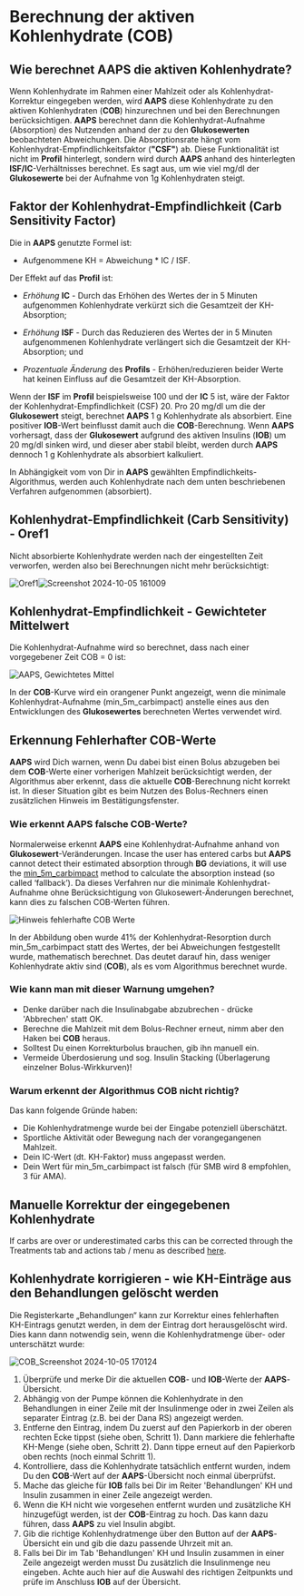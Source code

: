 # Berechnung der aktiven Kohlenhydrate (COB)

## Wie berechnet AAPS die aktiven Kohlenhydrate?

Wenn Kohlenhydrate im Rahmen einer Mahlzeit oder als Kohlenhydrat-Korrektur eingegeben werden, wird **AAPS** diese Kohlenhydrate zu den aktiven Kohlenhydraten (**COB**) hinzurechnen und bei den Berechnungen berücksichtigen. **AAPS** berechnet dann die Kohlenhydrat-Aufnahme (Absorption) des Nutzenden anhand der zu den **Glukosewerten** beobachteten Abweichungen. Die Absorptionsrate hängt vom Kohlenhydrat-Empfindlichkeitsfaktor (**"CSF"**) ab. Diese Funktionalität ist nicht im **Profil** hinterlegt, sondern wird durch **AAPS** anhand des hinterlegten **ISF/IC**-Verhältnisses berechnet. Es sagt aus, um wie viel mg/dl der **Glukosewerte** bei der Aufnahme von 1g Kohlenhydraten steigt.

## Faktor der Kohlenhydrat-Empfindlichkeit (Carb Sensitivity Factor)

Die in **AAPS** genutzte Formel ist:

- Aufgenommene KH = Abweichung * IC / ISF.

Der Effekt auf das **Profil** ist:

- _Erhöhung_ **IC** - Durch das Erhöhen des Wertes der in 5 Minuten aufgenommen Kohlenhydrate verkürzt sich die Gesamtzeit der KH-Absorption;

- _Erhöhung_ **ISF** - Durch das Reduzieren des Wertes der in 5 Minuten aufgenommenen Kohlenhydrate verlängert sich die Gesamtzeit der KH-Absorption; und

- _Prozentuale Änderung_ des **Profils** -  Erhöhen/reduzieren beider Werte hat keinen Einfluss auf die Gesamtzeit der KH-Absorption.

Wenn der **ISF** im **Profil**  beispielsweise 100 und der **IC** 5 ist, wäre der Faktor der Kohlenhydrat-Empfindlichkeit (CSF) 20. Pro 20 mg/dl um die der **Glukosewert** steigt, berechnet **AAPS** 1 g Kohlenhydrate als absorbiert. Eine positiver **IOB**-Wert beinflusst damit auch die **COB**-Berechnung. Wenn **AAPS** vorhersagt, dass der **Glukosewert** aufgrund des aktiven Insulins (**IOB**) um 20 mg/dl sinken wird, und dieser aber stabil bleibt, werden durch **AAPS** dennoch 1 g Kohlenhydrate als absorbiert kalkuliert.

In Abhängigkeit vom von Dir in **AAPS** gewählten Empfindlichkeits-Algorithmus, werden auch Kohlenhydrate nach dem unten beschriebenen Verfahren aufgenommen (absorbiert).

## Kohlenhydrat-Empfindlichkeit (Carb Sensitivity) - Oref1

Nicht absorbierte Kohlenhydrate werden nach der eingestellten Zeit verworfen, werden also bei Berechnungen nicht mehr berücksichtigt:

![Oref1](../images/cob_oref0_orange_II.png)![Screenshot 2024-10-05 161009](https://github.com/user-attachments/assets/e4eb93b2-bc93-462d-b4d6-854bb9264953)


## Kohlenhydrat-Empfindlichkeit - Gewichteter Mittelwert

Die Kohlenhydrat-Aufnahme wird so berechnet, dass nach einer vorgegebener Zeit COB = 0 ist:

![AAPS, Gewichtetes Mittel](../images/cob_aaps2_orange_II.png)

In der **COB**-Kurve wird ein orangener Punkt angezeigt, wenn die minimale Kohlenhydrat-Aufnahme (min_5m_carbimpact) anstelle eines aus den Entwicklungen des **Glukosewertes** berechneten Wertes verwendet wird.


## Erkennung Fehlerhafter COB-Werte

**AAPS** wird Dich warnen, wenn Du dabei bist einen Bolus abzugeben bei dem **COB**-Werte einer vorherigen Mahlzeit berücksichtigt werden, der Algorithmus aber erkennt, dass die  aktuelle **COB**-Berechnung nicht korrekt ist. In dieser Situation gibt es beim Nutzen des Bolus-Rechners einen zusätzlichen Hinweis im Bestätigungsfenster.

### Wie erkennt AAPS falsche COB-Werte?

Normalerweise erkennt __AAPS__ eine Kohlenhydrat-Aufnahme anhand von **Glukosewert**-Veränderungen. Incase the user has entered carbs but **AAPS** cannot detect their estimated absorption through **BG** deviations, it will use the [min_5m_carbimpact](../SettingUpAaps/Preferences.md#min_5m_carbimpact) method to calculate the absorption instead (so called ‘fallback’). Da dieses Verfahren nur die minimale Kohlenhydrat-Aufnahme ohne Berücksichtigung von Glukosewert-Änderungen berechnet, kann dies zu falschen COB-Werten führen.

![Hinweis fehlerhafte COB Werte](../images/Calculator_SlowCarbAbsorption.png)

In der Abbildung oben wurde 41% der Kohlenhydrat-Resorption durch min_5m_carbimpact statt des Wertes, der bei Abweichungen festgestellt wurde, mathematisch berechnet. Das deutet darauf hin, dass weniger Kohlenhydrate aktiv sind (**COB**), als es vom Algorithmus berechnet wurde.

### Wie kann man mit dieser Warnung umgehen?

- Denke darüber nach die Insulinabgabe abzubrechen - drücke 'Abbrechen' statt OK.
- Berechne die Mahlzeit mit dem Bolus-Rechner erneut, nimm aber den Haken bei **COB** heraus.
- Solltest Du einen Korrekturbolus brauchen, gib ihn manuell ein.
- Vermeide Überdosierung und sog. Insulin Stacking (Überlagerung einzelner Bolus-Wirkkurven)!


### Warum erkennt der Algorithmus COB nicht richtig?

Das kann folgende Gründe haben:
- Die Kohlenhydratmenge wurde bei der Eingabe potenziell überschätzt.
- Sportliche Aktivität oder Bewegung nach der vorangegangenen Mahlzeit.
- Dein IC-Wert (dt. KH-Faktor) muss angepasst werden.
- Dein Wert für min_5m_carbimpact ist falsch (für SMB wird 8 empfohlen, 3 für AMA).


## Manuelle Korrektur der eingegebenen Kohlenhydrate

If carbs are over or underestimated carbs this can be corrected through the Treatments tab and actions tab / menu as described [here](AapsScreens.md#carb-correction).


## Kohlenhydrate korrigieren - wie KH-Einträge aus den Behandlungen gelöscht werden


Die Registerkarte „Behandlungen“ kann zur Korrektur eines fehlerhaften KH-Eintrags genutzt werden, in dem der Eintrag dort herausgelöscht wird. Dies kann dann notwendig sein, wenn die Kohlenhydratmenge über- oder unterschätzt wurde:

![COB_Screenshot 2024-10-05 170124](https://github.com/user-attachments/assets/e123d85d-907e-4545-bf1b-09fee4d42555)

1. Überprüfe und merke Dir die aktuellen **COB**- und **IOB**-Werte der **AAPS**-Übersicht.
2. Abhängig von der Pumpe können die Kohlenhydrate in den Behandlungen in einer Zeile mit der Insulinmenge oder in zwei Zeilen als separater Eintrag (z.B. bei der Dana RS) angezeigt werden.
3. Entferne den Eintrag, indem Du zuerst auf den Papierkorb in der oberen rechten Ecke tippst (siehe oben, Schritt 1). Dann markiere die fehlerhafte KH-Menge (siehe oben, Schritt 2). Dann tippe erneut auf den Papierkorb oben rechts (noch einmal Schritt 1).
4. Kontrolliere, dass die Kohlenhydrate tatsächlich entfernt wurden, indem Du den **COB**-Wert auf der **AAPS**-Übersicht noch einmal überprüfst.
5. Mache das gleiche für **IOB** falls bei Dir im Reiter 'Behandlungen' KH und Insulin zusammen in einer Zeile angezeigt werden.
6. Wenn die KH nicht wie vorgesehen entfernt wurden und zusätzliche KH hinzugefügt werden, ist der **COB**-Eintrag zu hoch. Das kann dazu führen, dass **AAPS** zu viel Insulin abgibt.
7. Gib die richtige Kohlenhydratmenge über den Button auf der **AAPS**-Übersicht ein und gib die dazu passende Uhrzeit mit an.
8. Falls bei Dir im Tab 'Behandlungen' KH und Insulin zusammen in einer Zeile angezeigt werden musst Du zusätzlich die Insulinmenge neu eingeben. Achte auch hier auf die Auswahl des richtigen Zeitpunkts und prüfe im Anschluss **IOB** auf der Übersicht.

